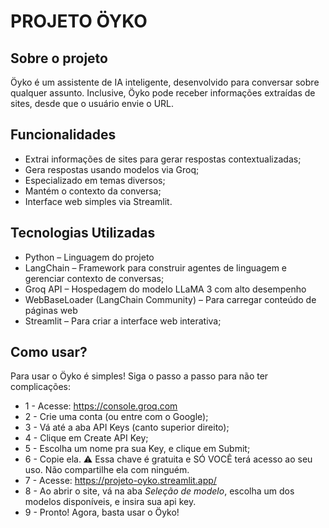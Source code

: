 # PROJETO ÖYKO
## Sobre o projeto
Öyko é um assistente de IA inteligente, desenvolvido para conversar sobre qualquer assunto. Inclusive, Öyko pode receber informações extraídas de sites, desde que o usuário envie o URL.
## Funcionalidades
- Extrai informações de sites para gerar respostas contextualizadas;
- Gera respostas usando modelos via Groq;
- Especializado em temas diversos;
- Mantém o contexto da conversa;
- Interface web simples via Streamlit.
## Tecnologias Utilizadas
- Python – Linguagem do projeto
- LangChain – Framework para construir agentes de linguagem e gerenciar contexto de conversas;
- Groq API – Hospedagem do modelo LLaMA 3 com alto desempenho
- WebBaseLoader (LangChain Community) – Para carregar conteúdo de páginas web
- Streamlit – Para criar a interface web interativa;
## Como usar?
Para usar o Öyko é simples! Siga o passo a passo para não ter complicações:

- 1 - Acesse: https://console.groq.com
- 2 - Crie uma conta (ou entre com o Google);
- 3 - Vá até a aba API Keys (canto superior direito);
- 4 - Clique em Create API Key;
- 5 - Escolha um nome pra sua Key, e clique em Submit;
- 6 - Copie ela. ⚠️ Essa chave é gratuita e SÓ VOCÊ terá acesso ao seu uso. Não compartilhe ela com ninguém.
- 7 - Acesse: https://projeto-oyko.streamlit.app/
- 8 - Ao abrir o site, vá na aba _Seleção de modelo_, escolha um dos modelos disponíveis, e insira sua api key.
- 9 - Pronto! Agora, basta usar o Öyko!
